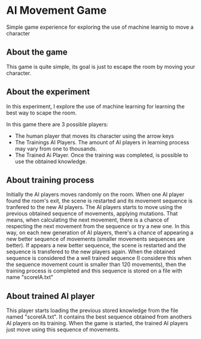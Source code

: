 # AI Movement Game
Simple game experience for exploring the use of machine learnig to move a character

## About the game
This game is quite simple, its goal is just to escape the room by moving your character. 

## About the experiment
In this experiment, I explore the use of machine learning for learning the best way to scape the room.

In this game there are 3 possible players:
 * The human player that moves its character using the arrow keys
 * The Trainings AI Players. The amount of AI players in learning process may vary from one to thousands.
 * The Trained Ai Player. Once the training was completed, is possible to use the obtained knowledge. 
 
 ## About training process
 Initially the AI players moves randomly on the room. When one AI player found the room's exit, the scene is restarted and its movement sequence is tranfered to the new AI players.
 The AI players starts to move using the previous obtained sequence of movements, applying mutations. That means, when calculating the next movement, there is a chance of respecting the next movement from the sequence or try a new one.
 In this way, on each new generation of AI players, there's a chance of appearing a new better sequence of movements (smaller movements sequences are better). If appears a new better sequence, the scene is restarted and the sequence is transfered to the new players again.
 When the obtained sequence is considered the a well trained sequence (I considere this when the sequence movement count is smaller than 120 movements), then the training process is completed and this sequence is stored on a file with name "scoreIA.txt"
 
 ## About trained AI player
 This player starts loading the previous stored knowledge from the file named "scoreIA.txt". It contains the best sequence obtained from anothers AI players on its training.
 When the game is started, the trained AI players just move using this sequence of movements.
 
 
 
 
